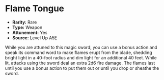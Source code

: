 
# Flame Tongue

* **Rarity:** Rare
* **Type:** Weapon
* **Attunement:** Yes
* **Source:** Level Up A5E


While you are attuned to this magic sword, you can use a bonus action and speak its command word to make flames erupt from the blade, shedding bright light in a 40-foot radius and dim light for an additional 40 feet. While lit, attacks using the sword deal an extra 2d6 fire damage. The flames last until you use a bonus action to put them out or until you drop or sheathe the sword.
